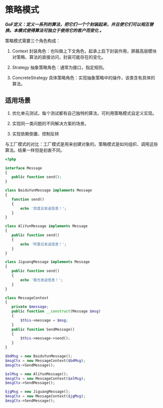 # 策略模式

***GoF定义：定义一系列的算法，把它们一个个封装起来，并且使它们可以相互替换。本模式使得算法可独立于使用它的客户而变化 。***

策略模式需要三个角色构成：

1. Context 封装角色：也叫做上下文角色，起承上启下封装作用，屏蔽高层模块对策略、算法的直接访问，封装可能存在的变化。

2. Strategy 抽象策略角色：通常为接口，指定规则。

3. ConcreteStrategy 具体策略角色：实现抽象策略中的操作，该类含有具体的算法。

## 适用场景

1. 优化单元测试，每个测试都有自己独特的算法，可利用策略模式自定义实现。

2. 实现同一类问题的不同解决方案的场景。
3. 实现依赖倒置、控制反转

与工厂模式的对比：工厂模式是用来创建对象的。策略模式是如何组织、调用这些算法。结果一样但是初衷不同。

 ```php
<?php

interface Message
{
    public function send();
}

class BaiduYunMessage implements Message
{
    function send()
    {
        echo '百度云发送信息！';
    }
}

class AliYunMessage implements Message
{
    public function send()
    {
        echo '阿里云发送信息！';
    }
}

class JiguangMessage implements Message
{
    public function send()
    {
        echo '极光发送信息！';
    }
}

class MessageContext
{
    private $message;
    public function __construct(Message $msg)
    {
        $this->message = $msg;
    }
    public function SendMessage()
    {
        $this->message->send();
    }
}

$bdMsg = new BaiduYunMessage();
$msgCtx = new MessageContext($bdMsg);
$msgCtx->SendMessage();

$alMsg = new AliYunMessage();
$msgCtx = new MessageContext($alMsg);
$msgCtx->SendMessage();

$jgMsg = new JiguangMessage();
$msgCtx = new MessageContext($jgMsg);
$msgCtx->SendMessage();
 ```